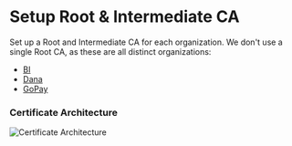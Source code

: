 # Setup Root & Intermediate CA
Set up a Root and Intermediate CA for each organization. We don't use a single Root CA, as these are all distinct organizations:
- [BI](02-setup-ca/bi.md)
- [Dana](02-setup-ca/dana.md)
- [GoPay](02-setup-ca/gopay.md)

### Certificate Architecture
![Certificate Architecture](assets/images/hyperledger-certificate.drawio.png?raw=true "Certificate Architecture")
